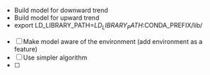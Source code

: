 - Build model for downward trend
- Build model for upward trend
- export LD_LIBRARY_PATH=$LD_LIBRARY_PATH:$CONDA_PREFIX/lib/


- [ ] Make model aware of the environment (add environment as a feature)
- [ ] Use simpler algorithm
- [ ] 